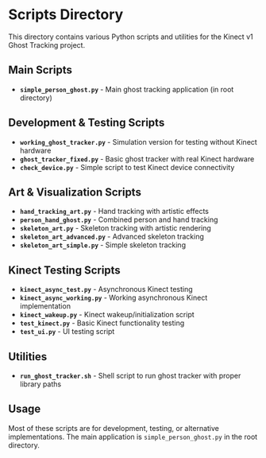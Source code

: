 # Scripts Directory

This directory contains various Python scripts and utilities for the Kinect v1 Ghost Tracking project.

## Main Scripts

- **`simple_person_ghost.py`** - Main ghost tracking application (in root directory)

## Development & Testing Scripts

- **`working_ghost_tracker.py`** - Simulation version for testing without Kinect hardware
- **`ghost_tracker_fixed.py`** - Basic ghost tracker with real Kinect hardware
- **`check_device.py`** - Simple script to test Kinect device connectivity

## Art & Visualization Scripts

- **`hand_tracking_art.py`** - Hand tracking with artistic effects
- **`person_hand_ghost.py`** - Combined person and hand tracking
- **`skeleton_art.py`** - Skeleton tracking with artistic rendering
- **`skeleton_art_advanced.py`** - Advanced skeleton tracking
- **`skeleton_art_simple.py`** - Simple skeleton tracking

## Kinect Testing Scripts

- **`kinect_async_test.py`** - Asynchronous Kinect testing
- **`kinect_async_working.py`** - Working asynchronous Kinect implementation
- **`kinect_wakeup.py`** - Kinect wakeup/initialization script
- **`test_kinect.py`** - Basic Kinect functionality testing
- **`test_ui.py`** - UI testing script

## Utilities

- **`run_ghost_tracker.sh`** - Shell script to run ghost tracker with proper library paths

## Usage

Most of these scripts are for development, testing, or alternative implementations. The main application is `simple_person_ghost.py` in the root directory.
